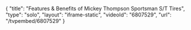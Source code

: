 {
    "title": "Features & Benefits of Mickey Thompson Sportsman S\/T Tires",
    "type": "solo",
    "layout": "iframe-static",
    "videoId": "6807529",
    "url": "\/tvpembed\/6807529"
}